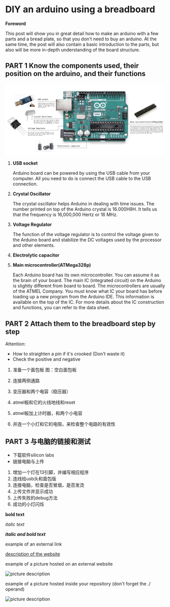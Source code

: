 # DIY an arduino using a breadboard

**Foreword**

This post will show you in great detail how to make an arduino with a few parts and a bread plate, so that you don't need to buy an arduino. At the same time, the post will also contain a basic introduction to the parts, but also will be more in-depth understanding of the board structure.

## PART 1 Know the components used, their position on the arduino, and their functions

![1.png](https://github.com/xinxinwang233/wang-Xinyi-s-assignments/blob/main/01-breadboard/images/1.png)

1. **USB socket**
   
   Arduino board can be powered by using the USB cable from your computer. All you need to do is connect the USB cable to the USB connection.
2. **Crystal Oscillator**
   
   The crystal oscillator helps Arduino in dealing with time issues. The number printed on top of the Arduino crystal is 16.000H9H. It tells us that the frequency is 16,000,000 Hertz or 16 MHz.
4. **Voltage Regulator**
   
   The function of the voltage regulator is to control the voltage given to the Arduino board and stabilize the DC voltages used by the processor and other elements.
6. **Electrolytic capacitor**
   
8. **Main microcontroller(ATMega328p)**
   
   Each Arduino board has its own microcontroller. You can assume it as the brain of your board. The main IC (integrated circuit) on the Arduino is slightly different from board to board. The microcontrollers are usually of the ATMEL Company. You must know what IC your board has before loading up a new program from the Arduino IDE. This information is available on the top of the IC. For more details about the IC construction and functions, you can refer to the data sheet.

## PART 2 Attach them to the breadboard step by step
  Attention:
* How to straighten a pin if it's crooked (Don't waste it)
* Check the positive and negative
  
1. 准备一个面包板 图：空白面包板
2. 连接两侧通路
   
4. 变压器和两个电容（稳压器）
5. atmel板和它的火线地线和reset
6. atmel板加上计时器，和两个小电容
7. 并连一个小灯和它的电阻，来检查整个电路的有效性

## PART 3 与电脑的链接和测试

* 下载软件silicon labs
* 链接电脑与上传
  
1. 增加一个灯在13引脚，并编写相应程序
2. 连线给usb头和面包版
3. 连接电脑，检查是否冒烟，是否发烫
4. 上传文件并显示成功
5. 上传失败的debug方法
6. 成功的小灯闪烁


**bold text**

*italic text*

***italic and bold text***

example of an external link

[description of the website](https://www.https://www.example.com/)

example of a picture hosted on an external website

![picture description](https://djmag.com/sites/default/files/storyimages/Clara_Rockmore.jpg)

example of a picture hosted inside your repository (don't forget the ./ operand)

![picture description](./images/example.jpg)
